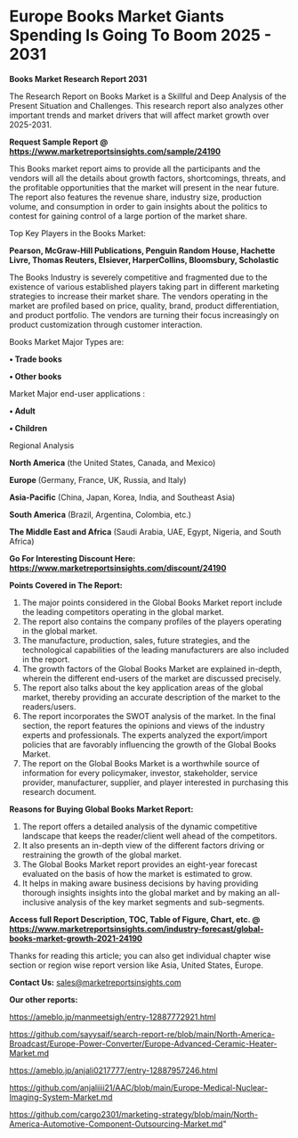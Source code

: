 # Europe Books Market Giants Spending Is Going To Boom 2025 - 2031

<strong>Books Market Research Report 2031</strong>

The Research Report on Books Market is a Skillful and Deep Analysis of the Present Situation and Challenges. This research report also analyzes other important trends and market drivers that will affect market growth over 2025-2031.

<strong>Request Sample Report @ <a href=https://www.marketreportsinsights.com/sample/24190>https://www.marketreportsinsights.com/sample/24190</a></strong>

This Books market report aims to provide all the participants and the vendors will all the details about growth factors, shortcomings, threats, and the profitable opportunities that the market will present in the near future. The report also features the revenue share, industry size, production volume, and consumption in order to gain insights about the politics to contest for gaining control of a large portion of the market share.

Top Key Players in the Books Market:

<strong>Pearson, McGraw-Hill Publications, Penguin Random House, Hachette Livre, Thomas Reuters, Elsiever, HarperCollins, Bloomsbury, Scholastic</strong>

The Books Industry is severely competitive and fragmented due to the existence of various established players taking part in different marketing strategies to increase their market share. The vendors operating in the market are profiled based on price, quality, brand, product differentiation, and product portfolio. The vendors are turning their focus increasingly on product customization through customer interaction.

Books Market Major Types are:

<strong>• Trade books

• Other books</strong>

Market Major end-user applications :

<strong>• Adult

• Children</strong>

Regional Analysis

</u><strong><b>North America</b></strong> (the United States, Canada, and Mexico)

<strong><b>Europe </b></strong>(Germany, France, UK, Russia, and Italy)

<strong><b>Asia-Pacific</b></strong> (China, Japan, Korea, India, and Southeast Asia)

<strong><b>South America</b></strong> (Brazil, Argentina, Colombia, etc.)

<strong><b>The Middle East and Africa</b></strong> (Saudi Arabia, UAE, Egypt, Nigeria, and South Africa)

<strong>Go For Interesting Discount Here: <a href=https://www.marketreportsinsights.com/discount/24190>https://www.marketreportsinsights.com/discount/24190</a></strong>

<strong>Points Covered in The Report:</strong>
<ol>
  <li>The major points considered in the Global Books Market report include the leading competitors operating in the global market.</li>
  <li>The report also contains the company profiles of the players operating in the global market.</li>
  <li>The manufacture, production, sales, future strategies, and the technological capabilities of the leading manufacturers are also included in the report.</li>
  <li>The growth factors of the Global Books Market are explained in-depth, wherein the different end-users of the market are discussed precisely.</li>
  <li>The report also talks about the key application areas of the global market, thereby providing an accurate description of the market to the readers/users.</li>
  <li>The report incorporates the SWOT analysis of the market. In the final section, the report features the opinions and views of the industry experts and professionals. The experts analyzed the export/import policies that are favorably influencing the growth of the Global Books Market.</li>
  <li>The report on the Global Books Market is a worthwhile source of information for every policymaker, investor, stakeholder, service provider, manufacturer, supplier, and player interested in purchasing this research document.</li>
</ol>
<strong>Reasons for Buying Global Books Market Report:</strong>

<ol>
  <li>The report offers a detailed analysis of the dynamic competitive landscape that keeps the reader/client well ahead of the competitors.</li>
  <li>It also presents an in-depth view of the different factors driving or restraining the growth of the global market.</li>
  <li>The Global Books Market report provides an eight-year forecast evaluated on the basis of how the market is estimated to grow.</li>
  <li>It helps in making aware business decisions by having providing thorough insights insights into the global market and by making an all-inclusive analysis of the key market segments and sub-segments.</li>
</ol>
<strong>Access full Report Description, TOC, Table of Figure, Chart, etc. @ <a href=https://www.marketreportsinsights.com/industry-forecast/global-books-market-growth-2021-24190>https://www.marketreportsinsights.com/industry-forecast/global-books-market-growth-2021-24190</a></strong>


Thanks for reading this article; you can also get individual chapter wise section or region wise report version like Asia, United States, Europe.

<strong>Contact Us:</strong>
sales@marketreportsinsights.com

<strong>Our other reports:</strong>

<a href=https://ameblo.jp/manmeetsigh/entry-12887772921.html>https://ameblo.jp/manmeetsigh/entry-12887772921.html</a>

<a href=https://github.com/sayysaif/search-report-re/blob/main/North-America-Broadcast/Europe-Power-Converter/Europe-Advanced-Ceramic-Heater-Market.md>https://github.com/sayysaif/search-report-re/blob/main/North-America-Broadcast/Europe-Power-Converter/Europe-Advanced-Ceramic-Heater-Market.md</a>

<a href=https://ameblo.jp/anjali0217777/entry-12887957246.html>https://ameblo.jp/anjali0217777/entry-12887957246.html</a>

<a href=https://github.com/anjaliiii21/AAC/blob/main/Europe-Medical-Nuclear-Imaging-System-Market.md>https://github.com/anjaliiii21/AAC/blob/main/Europe-Medical-Nuclear-Imaging-System-Market.md</a>

<a href=https://github.com/cargo2301/marketing-strategy/blob/main/North-America-Automotive-Component-Outsourcing-Market.md>https://github.com/cargo2301/marketing-strategy/blob/main/North-America-Automotive-Component-Outsourcing-Market.md</a>"
